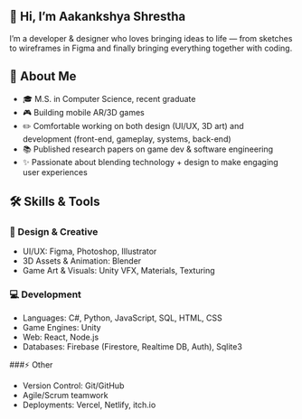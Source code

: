 ## 👋 Hi, I’m Aakankshya Shrestha
I’m a developer & designer who loves bringing ideas to life — from sketches to wireframes in Figma and finally bringing everything together with coding. 

## 🌱 About Me
- 🎓 M.S. in Computer Science, recent graduate
- 🎮 Building mobile AR/3D games 
- ✏️ Comfortable working on both design (UI/UX, 3D art) and development (front-end, gameplay, systems, back-end)
- 📚 Published research papers on game dev & software engineering
- ✨ Passionate about blending technology + design to make engaging user experiences


## 🛠️ Skills & Tools

### 🎨 Design & Creative
- UI/UX: Figma, Photoshop, Illustrator
- 3D Assets & Animation: Blender
- Game Art & Visuals: Unity VFX, Materials, Texturing

### 💻 Development
- Languages: C#, Python, JavaScript, SQL, HTML, CSS
- Game Engines: Unity
- Web: React, Node.js
- Databases: Firebase (Firestore, Realtime DB, Auth), Sqlite3

###⚡ Other
- Version Control: Git/GitHub
- Agile/Scrum teamwork
- Deployments: Vercel, Netlify, itch.io
